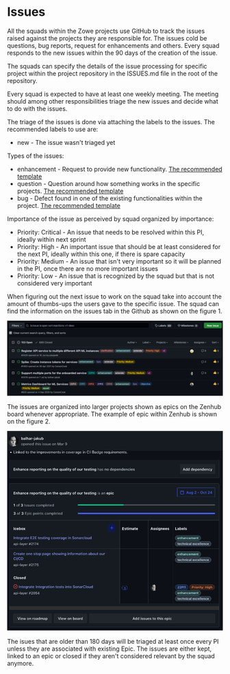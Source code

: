 # Issues

All the squads within the Zowe projects use GitHub to track the issues raised against the projects
they are responsible for. The issues cold be questions, bug reports, request for enhancements and others.
Every squad responds to the new issues within the 90 days of the creation of the issue. 

The squads can specify the details of the issue processing for specific project within the project
repository in the ISSUES.md file in the root of the repository. 

Every squad is expected to have at least one weekly meeting. The meeting should among other responsibilities
triage the new issues and decide what to do with the issues. 

The triage of the issues is done via attaching the labels to the issues. The recommended labels to use are:

- new - The issue wasn't triaged yet 

Types of the issues:

- enhancement - Request to provide new functionality. [The recommended template](https://github.com/zowe/api-layer/blob/v2.x.x/.github/ISSUE_TEMPLATE/feature_request.md) 
- question - Question around how something works in the specific projects. [The recommended template](https://github.com/zowe/api-layer/blob/v2.x.x/.github/ISSUE_TEMPLATE/question.md)
- bug - Defect found in one of the existing functionalities within the project. [The recommended template](https://github.com/zowe/api-layer/blob/v2.x.x/.github/ISSUE_TEMPLATE/bug_report.md)

Importance of the issue as perceived by squad organized by importance:

- Priority: Critical - An issue that needs to be resolved within this PI, ideally within next sprint
- Priority: High - An important issue that should be at least considered for the next PI, ideally within this one, if there is spare capacity
- Priority: Medium - An issue that isn't very important so it will be planned in the PI, once there are no more important issues
- Priority: Low - An issue that is recognized by the squad but that is not considered very important 

When figuring out the next issue to work on the squad take into account the amount of thumbs-ups the users gave
to the specific issue. The squad can find the information on the issues tab in the Github as shown on the figure 1.

![Thumbs-up view](issues-thumbs-up.png "Figure 1: Thumbs-up view")

The issues are organized into larger projects shown as epics on the Zenhub board whenever appropriate. The example of 
epic within Zenhub is shown on the figure 2. 

![Epic view](issues-epic.png "Figure 2: Epic view")

The isues that are older than 180 days will be triaged at least once every PI unless they are associated with 
existing Epic. The issues are either kept, linked to an epic or closed if they aren't considered relevant by the squad 
anymore. 
